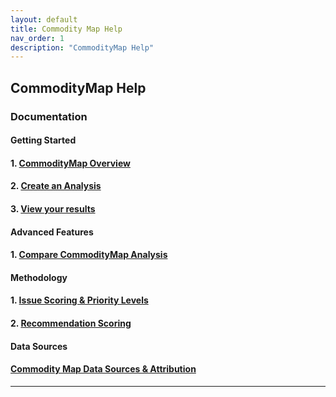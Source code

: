 ```yaml
---
layout: default
title: Commodity Map Help 
nav_order: 1
description: "CommodityMap Help"
---
```

<!-- The syntax above must appear in each markdown file. nav_ord means navigation order. For the Jekyll theme we are using, Just the Docs, each markdown page will increment the nav_order so that the left side navigation in the final rendered HTML will be in the order you have dictated.
https://just-the-docs.com/docs/navigation-structure/#ordering-pages
 -->

## CommodityMap Help
### Documentation
#### Getting Started
#### 1. [CommodityMap Overview](Overview.md)
#### 2. [Create an Analysis](CreatingAnalysisYourCommodities.md)
#### 3. [View your results](ViewingYourCommodityMapAnalysis.md)



#### Advanced Features
#### 1. [Compare CommodityMap Analysis](ComparingCommodityMapAnalyses.md)

#### Methodology
#### 1. [Issue Scoring & Priority Levels](IssueScoringPriorityLevels.md)
#### 2. [Recommendation Scoring](RecommendationScoring.md)

#### Data Sources
#### [Commodity Map Data Sources & Attribution](CMDataSourcesAttribution.md)
---
